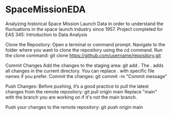 # SpaceMissionEDA
Analyzing historical Space Mission Launch Data in order to understand the fluctuations in the space launch industry since 1957. Project completed for EAS 345: Introduction to Data Analysis

Clone the Repository:
  Open a terminal or command prompt.
  Navigate to the folder where you want to clone the repository using the cd command.
  Run the clone command:
  git clone https://github.com/username/repository.git


Commit Changes
  Add the changes to the staging area:
  git add .
  The . adds all changes in the current directory. You can replace . with specific file names if you prefer.
  Commit the changes:
  git commit -m "Commit message"

Push Changes:
  Before pushing, it’s a good practice to pull the latest changes from the remote repository:
    git pull origin main
  Replace "main" with the branch you are working on if it's not the main branch.
  
  Push your changes to the remote repository:
    git push origin main
